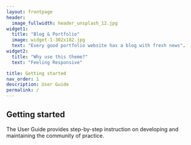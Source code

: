 ```yaml
---
layout: frontpage
header:
  image_fullwidth: header_unsplash_12.jpg
widget1:
  title: "Blog & Portfolio"
  image: widget-1-302x182.jpg
  text: "Every good portfolio website has a blog with fresh news".
widget2:
  title: "Why use this theme?"
  text: "Feeling Responsive"

title: Getting started
nav_order: 1
description: User Guide
permalink: /
---
```



## Getting started
The User Guide provides step-by-step instruction on developing and maintaining the community of practice. 


